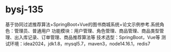 # bysj-135
基于协同过滤推荐算法+SpringBoot+Vue的图书商城系统+论文示例参考.系统角色：管理员、普通用户 功能模块：用户管理、角色管理、商品管理、商品类型管理、出入库记录、订单管理、商品推荐算法等 技术选型：SpringBoot，Vue等 测试环境：idea2024，jdk1.8，mysql5.7，maven3，node14.16.1，redis7

